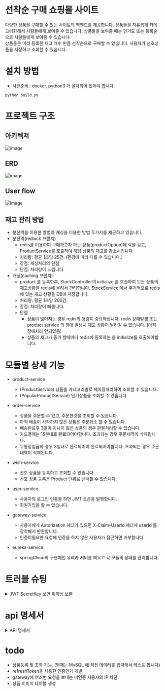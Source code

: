 # 선착순 구매 쇼핑몰 사이트
다양한 상품을 구매할 수 있는 사이트의 백엔드를 제공합니다. 
상품들을 자유롭게 카테고리화해서 사람들에게 보여줄 수 있습니다.
상품들을 보여줄 때는 인기도 또는 등록순으로 사람들에게 보여줄 수 있습니다.  
상품들은 미리 등록한 재고 개수 만큼 선착순으로 구매할 수 있습니다.
사용자가 선호상품을 저장하고 조회할 수 있습니다. 

# 설치 방법
- 사전준비 : docker, python3 가 설치되어 있어야 합니다. 

```
python build.py
```

# 프로젝트 구조

## 아키텍쳐
![image](https://github.com/user-attachments/assets/8deab6ff-4543-4eb7-9223-6520e447b13d)

## ERD
![image](https://github.com/user-attachments/assets/5766e5a4-1ff6-42d1-9696-de697ead7c6b)

## User flow
![image](https://github.com/user-attachments/assets/be04aaba-0834-4674-b020-c57df76a9563)


## 재고 관리 방법
- 분산락을 이용한 방법과 캐싱을 이용한 방법 두가지를 제공하고 있습니다.
- 분산락(redlock 브랜치)
    * redis를 이용하여 구매하고자 하는 상품(productOption)에 락을 걸고, ProductService를 호출하여 해당 상품의 재고를 감소시킵니다.
    * 처리량: 평균 1초당 25건. (환경에 따라 다를 수 있습니다.)
    * 장점: 캐싱처리의 단점
    * 단점: 처리량이 느립니다. 
- 캐싱(caching 브랜치)
    * product 를 등록한후, StockController의 initialize 를 호출하여 모든 상품의 재고상황을 redis에 올려서 관리합니다. StockService 에서 주기적으로 redis에 있는 재고 상황을 DB에 저장합니다.
    * 처리량: 평균 1초당 200건.
    * 장점: 처리량이 빠릅니다.
    * 단점
      * 상품이 많아지는 경우 redis의 용량이 중요해집니다. redis 장애발생 또는 product service 의 장애 발생시 재고 상황이 날라갈 수 있습니다. (아직 장애처리 안되있음)
      * 상품의 재고가 증가 할때마다 redis에 등록하는 을 initialize를 호출해야합니다.

# 모듈별 상세 기능
- product-service
  * (ProductService) 상품을 카테고리별로 페이징처리하여 조회할 수 있습니다. 
  * (PopularProductService) 인기상품을 조회할 수 있습니다.
 
- order-service
  * 상품을 주문할 수 있고, 주문한것을 조회할 수 있습니다.
  * 아직 배송이 시작하지 않은 상품은 주문취소 할 수 있습니다.
  * 배송완료후 3일이 지나지 않은 상품의 경우 환불처리할 수 있습니다.
  * 카드결제는 15분내로 완료되어야합니다. 초과되는 경우 주문내역이 삭제됩니다.
  * 무통장입금의 경우 3일내로 완료되어야 완료되어야합니다. 초과되는 경우 주문내역이 삭제됩니다.
 
- wish-service
   * 선호 상품을 등록하고 조회할 수 있습니다.
   * 선호 상품 등록은 Product 단위로 선택할 수 있습니다.

- user-service
   * 사용자의 로그인 인증을 하면 JWT 토큰을 발행합니다.
   * 회원가입을 할 수 있습니다.
 
- gateway-service
   * 사용자에게 Autorization 헤더가 있으면 X-Claim-UserId 헤더에 userId 를 장착해서 반환합니다.
   * 인증이필요한 요청에 인증을 하지 않은 사용자가 접근하면 거부합니다.
 
- eureka-service
  * springCloud의 구현체인 유레카 서버를 띄우고 각 모듈의 상태를 관리합니다.

# 트러블 슈팅
<details>
   <summary>JWT SecretKey 보안 취약성 보완</summary>
   <ul>JWT 토큰에서 UserId 를 가져오기 위해 모든 서비스가 SecreteKey를 가진상태에서 API 호출이 들어오면 헤더에 있는 JWT 토큰을 SecreteKey로 복호화하는 과정을 시행했었습니다. SecretKey를 변경하는 경우 모든 서비스의 SecretKey를 같이 변경해줘야하는 불편함이 있었고, 분산저장되어 있다는 점에서 보안이 취약하는 문제점이 있었습니다.
   </ul>
   <ul>Gateway가 SecretKey를 가지고 있게 하여 API호출이 들어오면 Gateway 단에서 JWT 토큰을 분석하여 UserId를 추출하고 헤더에 다시 장착해주는 방식으로 개선했습니다. 이를 통해서 SecretKey는 JWT토큰을 생성하는 UserService와 Gateway 두 모듈만 갖고 있게 하여 보안 취약성이 개선되었습니다.  
   </ul>
</details>

# api 명세서
<details>
   <summary>API 명세서</summary>
- 회원가입

![image](https://github.com/user-attachments/assets/4fb18921-305e-49dd-8254-2468d7e4dabb)


- 로그인

![image](https://github.com/user-attachments/assets/06b93037-d24d-4201-b060-3400dbeebae8)


- 상품조회

![image](https://github.com/user-attachments/assets/d038c7cb-c156-4335-853b-4f4d9bdb5512)


- 조회결과
    
    ```jsx
    {
        "totalCount": 4,
        "cursor": null,
        "orderResponses": [
            {
                "productId": 5,
                "name": "니트 스웨터",
                "mainImage": null,
                "price": 1,
                "options": [
                    "베이지",
                    "그레이"
                ]
            },
            {
                "productId": 4,
                "name": "가죽 재킷",
                "mainImage": null,
                "price": 1,
                "options": [
                    "브라운",
                    "블랙"
                ]
            },
            {
                "productId": 3,
                "name": "캐주얼 셔츠",
                "mainImage": null,
                "price": 1,
                "options": [
                    "화이트",
                    "스카이블루"
                ]
            },
            {
                "productId": 1,
                "name": "프리미엄 티셔츠",
                "mainImage": null,
                "price": 1,
                "options": [
                    "화이트",
                    "블랙",
                    "네이비"
                ]
            }
        ]
    }
    ```
    

- 상품 상세조회

![image](https://github.com/user-attachments/assets/4d8e8ca5-0c38-4c75-99f9-312efe275557)


- wish_list 조회

![image](https://github.com/user-attachments/assets/a3ca9707-73a2-41b1-9dbc-dab9443a6fe3)

- wish_list 추가

![image](https://github.com/user-attachments/assets/e995714a-3db9-4fd6-be00-3982f410d4e3)

- wish_list 삭제

![image](https://github.com/user-attachments/assets/05c5b28f-db84-42a0-af70-ba51bdde53ad)

- 상품주문

![image](https://github.com/user-attachments/assets/08a4208d-9420-4e39-8c37-5fcc1631a06c)

- 상품주문취소

![image](https://github.com/user-attachments/assets/ccd1a5ec-4483-4125-aee9-140b96e95617)

</details>

# todo
- 상품등록 및 조회 기능. (현재는 MySQL 에 직접 데이터를 입력해서 테스트 합니다)
- refreshToken을 사용한 인증인가 개발.
- gateway에 여러번 요청을 보내는 미인증 사용자의 IP 차단.
- 상품 이미지 테이블 생성

